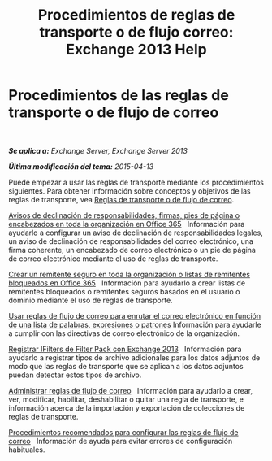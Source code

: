 ﻿---
title: 'Procedimientos de reglas de transporte o de flujo correo: Exchange 2013 Help'
TOCTitle: Procedimientos de las reglas de transporte o de flujo de correo
ms:assetid: f45f6eef-9e35-4ef4-97fa-1f6e277d14a1
ms:mtpsurl: https://technet.microsoft.com/es-es/library/Dn600440(v=EXCHG.150)
ms:contentKeyID: 61061237
ms.date: 04/23/2018
mtps_version: v=EXCHG.150
ms.translationtype: HT
---

# Procedimientos de las reglas de transporte o de flujo de correo

 

_**Se aplica a:** Exchange Server, Exchange Server 2013_

_**Última modificación del tema:** 2015-04-13_

Puede empezar a usar las reglas de transporte mediante los procedimientos siguientes. Para obtener información sobre conceptos y objetivos de las reglas de transporte, vea [Reglas de transporte o de flujo de correo](mail-flow-rules-transport-rules-in-exchange-2013-exchange-2013-help.md).

[Avisos de declinación de responsabilidades, firmas, pies de página o encabezados en toda la organización en Office 365](https://technet.microsoft.com/es-es/library/dn600323\(v=exchg.150\))   Información para ayudarlo a configurar un aviso de declinación de responsabilidades legales, un aviso de declinación de responsabilidades del correo electrónico, una firma coherente, un encabezado de correo electrónico o un pie de página de correo electrónico mediante el uso de reglas de transporte.

[Crear un remitente seguro en toda la organización o listas de remitentes bloqueados en Office 365](https://technet.microsoft.com/es-es/library/dn198251\(v=exchg.150\))   Información para ayudarlo a crear listas de remitentes bloqueados o remitentes seguros basados en el usuario o dominio mediante el uso de reglas de transporte.

[Usar reglas de flujo de correo para enrutar el correo electrónico en función de una lista de palabras, expresiones o patrones](https://docs.microsoft.com/es-es/exchange/security-and-compliance/mail-flow-rules/use-rules-to-route-email) Información para ayudarle a cumplir con las directivas de correo electrónico de la organización.

[Registrar IFilters de Filter Pack con Exchange 2013](register-filter-pack-ifilters-with-exchange-2013-exchange-2013-help.md)   Información para ayudarlo a registrar tipos de archivo adicionales para los datos adjuntos de modo que las reglas de transporte que se aplican a los datos adjuntos puedan detectar estos tipos de archivo.

[Administrar reglas de flujo de correo](https://docs.microsoft.com/es-es/exchange/security-and-compliance/mail-flow-rules/manage-mail-flow-rules)   Información para ayudarlo a crear, ver, modificar, habilitar, deshabilitar o quitar una regla de transporte, e información acerca de la importación y exportación de colecciones de reglas de transporte.

[Procedimientos recomendados para configurar las reglas de flujo de correo](https://docs.microsoft.com/es-es/exchange/security-and-compliance/mail-flow-rules/configuration-best-practices)   Información de ayuda para evitar errores de configuración habituales.

